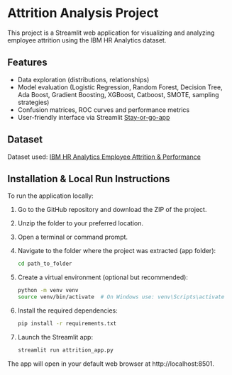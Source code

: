 # Attrition Analysis Project

This project is a Streamlit web application for visualizing and analyzing employee attrition using the IBM HR Analytics dataset.

## Features

- Data exploration (distributions, relationships)
- Model evaluation (Logistic Regression, Random Forest, Decision Tree, Ada Boost, Gradient Boosting, XGBoost, Catboost, SMOTE, sampling strategies)
- Confusion matrices, ROC curves and performance metrics
- User-friendly interface via Streamlit [Stay-or-go-app](https://stay-or-go.streamlit.app/)

## Dataset

Dataset used: [IBM HR Analytics Employee Attrition & Performance](https://www.kaggle.com/datasets/pavansubhasht/ibm-hr-analytics-attrition-dataset)

## Installation & Local Run Instructions

To run the application locally:

1. Go to the GitHub repository and download the ZIP of the project.
2. Unzip the folder to your preferred location.
3. Open a terminal or command prompt.
4. Navigate to the folder where the project was extracted (app folder):

   ```bash
   cd path_to_folder
5. Create a virtual environment (optional but recommended):

   ```bash
   python -m venv venv
   source venv/bin/activate  # On Windows use: venv\Scripts\activate
6. Install the required dependencies:

   ```bash
   pip install -r requirements.txt

7. Launch the Streamlit app:
   ```bash
   streamlit run attrition_app.py

The app will open in your default web browser at http://localhost:8501.